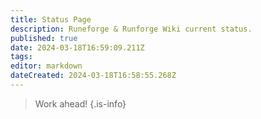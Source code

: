 ```yaml
---
title: Status Page
description: Runeforge & Runforge Wiki current status.
published: true
date: 2024-03-18T16:59:09.211Z
tags: 
editor: markdown
dateCreated: 2024-03-18T16:58:55.268Z
---
```


> Work ahead!
{.is-info}

